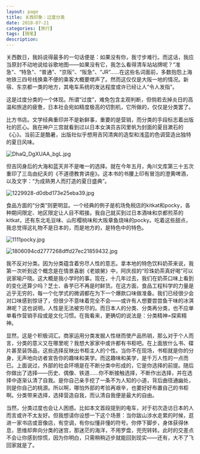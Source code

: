 ```yaml
---
layout: page
title: 关西印象：过度分类
date: 2018-07-21
categories: [旅行]
tags: [随笔]
description: 
---
```



关西数日，我妈说得最多的一句话便是：如果没有你，我寸步难行。而这话，我应当原封不动地说给谷歌地图——如果没有它，我怎么看得清车站站牌呢？“准急”、“特急”、“普通”、“京阪”、“阪急”、“JR”……在这些名词面前，多数抱怨上海地铁三四号线换乘不便的乘客大概要噤声了。然而这仅仅是大阪一地的情况。新宿、东京都一类的地方，其电车系统的发达程度或许已经让人“令人发指”。

这是过度分类的一个体现。所谓“过度”，难免包含主观判断，但倘若去掉炎日的高温和旅途的疲惫，日本社会宛如精度极高的切割机，它所做的，仅仅是分类罢了。

比方书店。文学经典重印并不是新鲜事，重要的是营销，而分类的手段标志着出版社的匠心。我在神户三宫就看到过以日本女演员吉冈里帆为封面的夏目漱石的《心》。当前正是酷暑，出版社似乎想用吉冈清爽的造型和浅蓝的色调营造出独特的夏日风味。

![DhaQ_DgXUAA_bgL.jpg](https://upload-images.jianshu.io/upload_images/1229928-d7c8e9d14a58a434.jpg?imageMogr2/auto-orient/strip%7CimageView2/2/w/1240)


但吉冈身后的大海和蓝天并不是唯一的选择。就在今年五月，角川文库第三十五次重印了三岛由纪夫的《不道德教育讲座》。这本书的书腰上印有冒泡的澄黄啤酒，以及文字：“为成熟男人而打造的夏日盛典”。

![1229928-d0dbd173e25eba39.jpg](https://upload-images.jianshu.io/upload_images/1229928-85656587352ca989.jpg?imageMogr2/auto-orient/strip%7CimageView2/2/w/1240)


食品方面的“分类”则更明显。一个经典的例子是机场免税店的kitkat和pocky，各种期间限定、地区限定让人目不暇接。我自己就买到过日本酒味和京都煎茶的kitkat，还有东北毛豆味、山形樱桃味和大阪章鱼烧味的pocky。吃着这些甜点，我总觉得这礼物不是日本的，而是地方的，是特色中的特色。

![1111pocky.jpg](https://upload-images.jianshu.io/upload_images/1229928-42e6e379e4b0d9d3.jpg?imageMogr2/auto-orient/strip%7CimageView2/2/w/1240)

![1806094cd2777268dffd27ec21859432.jpg](https://upload-images.jianshu.io/upload_images/1229928-92f706ed4f465765.jpg?imageMogr2/auto-orient/strip%7CimageView2/2/w/1240)


我不反对分类。因为分类蕴含着穷尽人性的意志。拿本地的特色饮料奶茶来说，我第一次听到这个概念是在情景喜剧《老娘舅》中，阿庆叔的“珍珠奶茶真好喝”可以说家喻户晓。这大概是我小学时的事。现在，十几年过去，我们在奶茶口味上看到的变化还算少吗？芝士、香芋已不再是时鲜货。在这方面，食品工程科学的力量是近乎无穷的，每一个化学式的微调都在为下一个爆款口味做准备。我们已经很少会对口味感到惊讶了，但很少不意味着完全不会——或许有人想要尝尝鱼干味的冰淇淋呢？这也说明，人性是无法被穷尽的。而日本人的分类、分类再分类，也不应单单看作营销手段或是文化习惯。在我看来，更确切的说法是：分类精神=探索精神。

显然，这是个积极词汇。商家运用分类发掘人性继而使产品热销，那么对于个人而言，分类的意义又在哪里呢？我想大家家中或许都有书柜吧。在上面放什么书、碟片甚至装饰品，这些选择反映出书柜主人的个性。当你不在现场，书柜就是你的分身，无声地向访者宣告你的趣味和美学。而这趣味和美学，是千万人性的一点而已。上面说过，外部的社会环境是在不断分类中形成的，它是你选择的前提。随后你做出了选择——历史、偶像、铁道……你不断接触选择，不断作出选择，并在选择中逐渐认清了自我。是你自己亲手挖了一条不为人知的小道，背后曲径通幽处，则是你自己的桃源。所以啊，哪怕外部的考验再艰辛，也要好好布置自己的书柜啊。分类带来选择，选择营造自我，而认清自我便是最大的自由。

当然，分类过度也会让人困惑。比如本文首段提到的电车，对于初次造访日本的人而言或许不太友好。但我想请你设想一下这个场景：当你跋山涉水走累的时候，逛进一家书店或音像店，有空调，有你似懂非懂的符号。你停下脚步，身体获得休息，思维却奔向分类的迷宫，那迷茫的海洋，不用罗盘，兜兜转转。此时的交差点不会让你感到惊慌，因为你明白，只需稍稍迈步就能回到现实——还有，大不了飞回家就是了。
